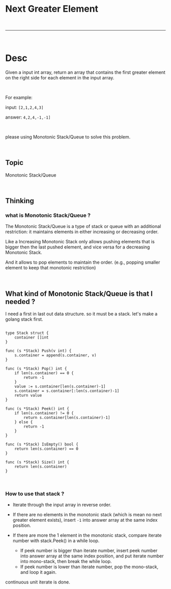 # Next Greater Element

<br>

---

<br>

# Desc 

Given a input int array, return an array that contains the first greater element on the right side for each element in the input array. 

<br>

For example:

input: `[2,1,2,4,3]`

answer: `4,2,4,-1,-1]`

<br>

please using Monotonic Stack/Queue to solve this problem.

<br>

## Topic

Monotonic Stack/Queue

<br>

## Thinking

### what is Monotonic Stack/Queue ?

The Monotonic Stack/Queue is a type of stack or queue with an additional restriction: it maintains elements in either increasing or decreasing order.

Like a Increasing Monotonic Stack only allows pushing elements that is bigger then the last pushed element, and vice versa for a decreasing Monotonic Stack.

And it allows to pop elements to maintain the order. (e.g., popping smaller element to keep that monotonic restriction)

<br>

## What kind of Monotonic Stack/Queue is that I needed ?

I need a first in last out data structure. so it must be a stack.
let's make a golang stack first.

```golang

type Stack struct {
	container []int
}

func (s *Stack) Push(v int) {
	s.container = append(s.container, v)
}

func (s *Stack) Pop() int {
	if len(s.container) == 0 {
		return -1
	}
	value := s.container[len(s.container)-1]
	s.container = s.container[:len(s.container)-1]
	return value
}

func (s *Stack) Peek() int {
	if len(s.container) != 0 {
		return s.container[len(s.container)-1]
	} else {
		return -1
	}
}

func (s *Stack) IsEmpty() bool {
	return len(s.container) == 0
}

func (s *Stack) Size() int {
	return len(s.container)
}
```

<br>

### How to use that stack ?

* Iterate through the input array in reverse order.

* If there are no elements in the monotonic stack (which is mean no next greater element exists), insert `-1` into answer array at the same index position.

* If there are more the 1 element in the monotonic stack, compare iterate number with stack.Peek() in a while loop.
  * If peek number is bigger than iterate number, insert peek number into answer array at the same index position, and put iterate number into mono-stack, then break the while loop.
  * If peek number is lower than iterate number, pop the mono-stack, and loop it again.

continuous unit iterate is done.